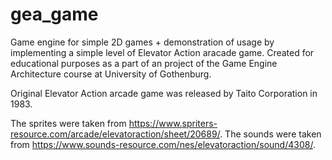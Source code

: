 # gea_game
Game engine for simple 2D games + demonstration of usage by implementing a simple level of Elevator Action aracade game. Created for educational purposes as a part of an project of the Game Engine Architecture course at University of Gothenburg.

Original Elevator Action arcade game was released by Taito Corporation in 1983.

The sprites were taken from https://www.spriters-resource.com/arcade/elevatoraction/sheet/20689/.
The sounds were taken from https://www.sounds-resource.com/nes/elevatoraction/sound/4308/.
